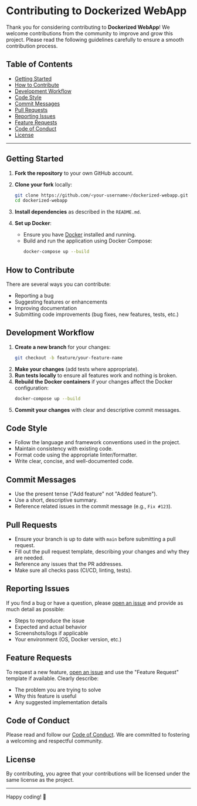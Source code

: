 # Contributing to Dockerized WebApp

Thank you for considering contributing to **Dockerized WebApp**! We welcome contributions from the community to improve and grow this project. Please read the following guidelines carefully to ensure a smooth contribution process.

## Table of Contents

- [Getting Started](#getting-started)
- [How to Contribute](#how-to-contribute)
- [Development Workflow](#development-workflow)
- [Code Style](#code-style)
- [Commit Messages](#commit-messages)
- [Pull Requests](#pull-requests)
- [Reporting Issues](#reporting-issues)
- [Feature Requests](#feature-requests)
- [Code of Conduct](#code-of-conduct)
- [License](#license)

---

## Getting Started

1. **Fork the repository** to your own GitHub account.
2. **Clone your fork** locally:
   ```bash
   git clone https://github.com/<your-username>/dockerized-webapp.git
   cd dockerized-webapp
   ```
3. **Install dependencies** as described in the `README.md`.

4. **Set up Docker**:
   - Ensure you have [Docker](https://docs.docker.com/get-docker/) installed and running.
   - Build and run the application using Docker Compose:
     ```bash
     docker-compose up --build
     ```

## How to Contribute

There are several ways you can contribute:

- Reporting a bug
- Suggesting features or enhancements
- Improving documentation
- Submitting code improvements (bug fixes, new features, tests, etc.)

## Development Workflow

1. **Create a new branch** for your changes:
   ```bash
   git checkout -b feature/your-feature-name
   ```
2. **Make your changes** (add tests where appropriate).
3. **Run tests locally** to ensure all features work and nothing is broken.
4. **Rebuild the Docker containers** if your changes affect the Docker configuration:
   ```bash
   docker-compose up --build
   ```
5. **Commit your changes** with clear and descriptive commit messages.

## Code Style

- Follow the language and framework conventions used in the project.
- Maintain consistency with existing code.
- Format code using the appropriate linter/formatter.
- Write clear, concise, and well-documented code.

## Commit Messages

- Use the present tense ("Add feature" not "Added feature").
- Use a short, descriptive summary.
- Reference related issues in the commit message (e.g., `Fix #123`).

## Pull Requests

- Ensure your branch is up to date with `main` before submitting a pull request.
- Fill out the pull request template, describing your changes and why they are needed.
- Reference any issues that the PR addresses.
- Make sure all checks pass (CI/CD, linting, tests).

## Reporting Issues

If you find a bug or have a question, please [open an issue](https://github.com/<owner>/dockerized-webapp/issues) and provide as much detail as possible:

- Steps to reproduce the issue
- Expected and actual behavior
- Screenshots/logs if applicable
- Your environment (OS, Docker version, etc.)

## Feature Requests

To request a new feature, [open an issue](https://github.com/<owner>/dockerized-webapp/issues) and use the "Feature Request" template if available. Clearly describe:

- The problem you are trying to solve
- Why this feature is useful
- Any suggested implementation details

## Code of Conduct

Please read and follow our [Code of Conduct](CODE_OF_CONDUCT.md). We are committed to fostering a welcoming and respectful community.

## License

By contributing, you agree that your contributions will be licensed under the same license as the project.

---

Happy coding! 🚀
